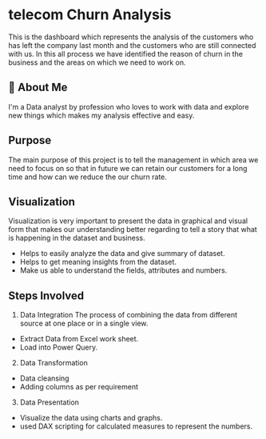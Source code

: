 
# telecom Churn Analysis

This is the dashboard which represents the analysis of the customers who has left the company last month and the customers who are still connected with us. In this all process we have identified the reason of churn in the business and the areas on which we need to work on. 

## 🚀 About Me
I'm a Data analyst by profession who loves to work with data and explore new things which makes my analysis effective and easy.


## Purpose
The main purpose of this project is to tell the management in which area we need to focus on so that in future we can retain our customers for a long time and how can we reduce the our churn rate.
## Visualization
Visualization is very important to present the data in graphical and visual form that makes our understanding better regarding to tell a story that what is happening in the dataset and business.
- Helps to easily analyze the data and give summary of dataset.
- Helps to get meaning insights from the dataset.
- Make us able to understand the fields, attributes and numbers.


## Steps Involved
1. Data Integration
The process of combining the data from different source at one place or in a single view.
- Extract Data from Excel work sheet.
- Load into Power Query.

2. Data Transformation
- Data cleansing 
- Adding columns as per requirement

3. Data Presentation
- Visualize the data using charts and graphs.
- used DAX scripting for calculated measures to represent the numbers.

 

    